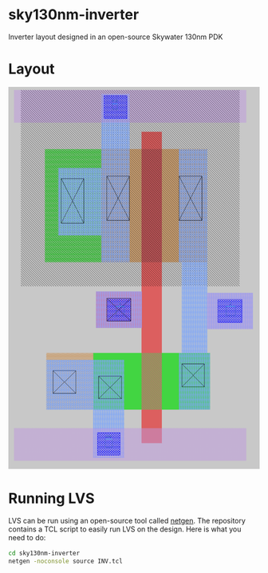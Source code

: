 # sky130nm-inverter
Inverter layout designed in an open-source Skywater 130nm PDK
# Layout
![layout image](inv.png?raw=true "Inverter layout")

# Running LVS
LVS can be run using an open-source tool called [netgen](http://opencircuitdesign.com/netgen/).
The repository contains a TCL script to easily run LVS on the design. Here is what you need to do:

```bash
cd sky130nm-inverter
netgen -noconsole source INV.tcl
```
